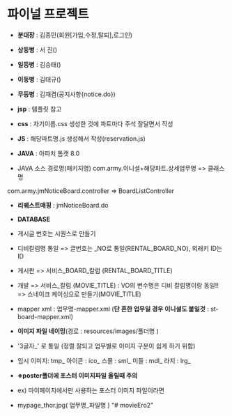 # 파이널 프로젝트
- **분대장** : 김종민(회원[가입,수정,탈퇴],로그인)
- **상등병** : 서   진()
- **일등병** : 김승태()
- **이등병** : 김태규()
- **무등병** : 김재겸(공지사항{notice.do})

- **jsp**  : 템플릿 참고
- **css**  : 자기이름.css 생성한 것에 파트마다 주석 잘달면서 작성
- **JS**   : 해당파트명.js 생성해서 작성(reservation.js)
- **JAVA** : 아파치 톰캣 8.0
- JAVA 소스 경로명(패키지명)
com.army.이니셜+해당파트.상세업무명 => 클래스명

com.army.jmNoticeBoard.controller => BoardListController

- **리퀘스트매핑** : jmNoticeBoard.do
- **DATABASE**
- 게시글 번호는 시퀀스로 만들기
- 디비칼럼명 통일 => 글번호는 _NO로 통일(RENTAL_BOARD_NO), 외래키 ID는 ID
- 게시판 => 서비스_BOARD_칼럼 (RENTAL_BOARD_TITLE)
- 개발   => 서비스_칼럼       (MOVIE_TITLE) : VO의 변수명은 디비 칼럼명이랑 동일!! => 스네이크 케이싱으로 만들기(MOVIE_TITLE)
- mapper xml : 업무명-mapper.xml (**단 흔한 업무일 경우 이니셜도 붙일것** : st-board-mapper.xml)


- **이미지 파일 네이밍**(경로 : resources/images/폴더명 )
- '3글자_' 로 통일 (정렬 잘되고 업무별로 이미지 구분이 쉽게 하기 위함)
- 임시 이미지: tmp_  아이콘 : ico_ 스몰 : sml_ 미들 : mdl_ 라지 : lrg_

- **※poster폴더에 포스터 이미지파일 올릴때 주의**
- ex) 마이페이지에서만 사용하는 포스터 이미지 파일이라면
- mypage_thor.jpg( 업무명_파일명 )
"# movieEro2" 
